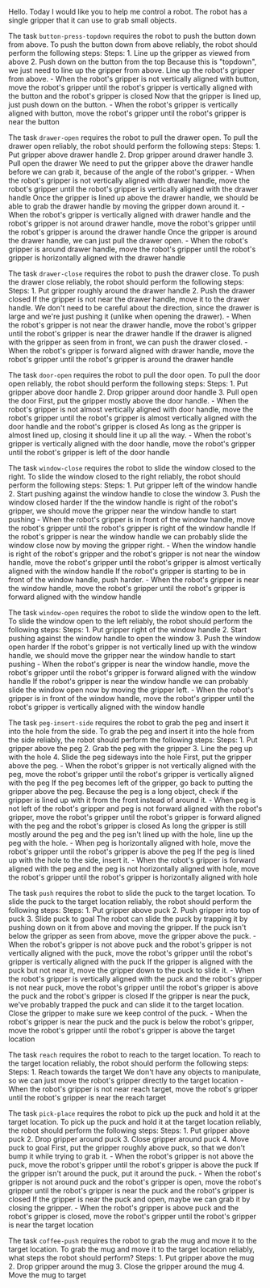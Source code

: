 Hello. Today I would like you to help me control a robot. The robot has a single gripper that it can use to grab small objects.


The task `button-press-topdown` requires the robot to push the button down from above.
To push the button down from above reliably, the robot should perform the following steps:
    Steps:  1. Line up the gripper as viewed from above  2. Push down on the button from the top
    Because this is "topdown", we just need to line up the gripper from above. Line up the robot's gripper from above.
    - When the robot's gripper is not vertically aligned with button, move the robot's gripper until the robot's gripper is vertically aligned with the button and the robot's gripper is closed
    Now that the gripper is lined up, just push down on the button.
    - When the robot's gripper is vertically aligned with button, move the robot's gripper until the robot's gripper is near the button

The task `drawer-open` requires the robot to pull the drawer open.
To pull the drawer open reliably, the robot should perform the following steps:
    Steps:  1. Put gripper above drawer handle  2. Drop gripper around drawer handle  3. Pull open the drawer
    We need to put the gripper above the drawer handle before we can grab it, because of the angle of the robot's gripper.
    - When the robot's gripper is not vertically aligned with drawer handle, move the robot's gripper until the robot's gripper is vertically aligned with the drawer handle
    Once the gripper is lined up above the drawer handle, we should be able to grab the drawer handle by moving the gripper down around it.
    - When the robot's gripper is vertically aligned with drawer handle and the robot's gripper is not around drawer handle, move the robot's gripper until the robot's gripper is around the drawer handle
    Once the gripper is around the drawer handle, we can just pull the drawer open.
    - When the robot's gripper is around drawer handle, move the robot's gripper until the robot's gripper is horizontally aligned with the drawer handle

The task `drawer-close` requires the robot to push the drawer close.
To push the drawer close reliably, the robot should perform the following steps:
    Steps:  1. Put gripper roughly around the drawer handle  2. Push the drawer closed
    If the gripper is not near the drawer handle, move it to the drawer handle. We don't need to be careful about the direction, since the drawer is large and we're just pushing it (unlike when opening the drawer).
    - When the robot's gripper is not near the drawer handle, move the robot's gripper until the robot's gripper is near the drawer handle
    If the drawer is aligned with the gripper as seen from in front, we can push the drawer closed.
    - When the robot's gripper is forward aligned with drawer handle, move the robot's gripper until the robot's gripper is around the drawer handle

The task `door-open` requires the robot to pull the door open.
To pull the door open reliably, the robot should perform the following steps:
    Steps:  1. Put gripper above door handle  2. Drop gripper around door handle  3. Pull open the door
    First, put the gripper mostly above the door handle.
    - When the robot's gripper is not almost vertically aligned with door handle, move the robot's gripper until the robot's gripper is almost vertically aligned with the door handle and the robot's gripper is closed
    As long as the gripper is almost lined up, closing it should line it up all the way.
    - When the robot's gripper is vertically aligned with the door handle, move the robot's gripper until the robot's gripper is left of the door handle

The task `window-close` requires the robot to slide the window closed to the right.
To slide the window closed to the right reliably, the robot should perform the following steps:
    Steps:  1. Put gripper left of the window handle  2. Start pushing against the window handle to close the window  3. Push the window closed harder
    If the the window handle is right of the robot's gripper, we should move the gripper near the window handle to start pushing
    - When the robot's gripper is in front of the window handle, move the robot's gripper until the robot's gripper is right of the window handle
    If the robot's gripper is near the window handle we can probably slide the window close now by moving the gripper right.
    - When the window handle is right of the robot's gripper and the robot's gripper is not near the window handle, move the robot's gripper until the robot's gripper is almost vertically aligned with the window handle
    If the robot's gripper is starting to be in front of the window handle, push harder.
    - When the robot's gripper is near the window handle, move the robot's gripper until the robot's gripper is forward aligned with the window handle

The task `window-open` requires the robot to slide the window open to the left.
To slide the window open to the left reliably, the robot should perform the following steps:
    Steps:  1. Put gripper right of the window handle  2. Start pushing against the window handle to open the window  3. Push the window open harder
    If the robot's gripper is not vertically lined up with the window handle, we should move the gripper near the window handle to start pushing
    - When the robot's gripper is near the window handle, move the robot's gripper until the robot's gripper is forward aligned with the window handle
    If the robot's gripper is near the window handle we can probably slide the window open now by moving the gripper left.
    - When the robot's gripper is in front of the window handle, move the robot's gripper until the robot's gripper is vertically aligned with the window handle

The task `peg-insert-side` requires the robot to grab the peg and insert it into the hole from the side.
To grab the peg and insert it into the hole from the side reliably, the robot should perform the following steps:
    Steps:  1. Put gripper above the peg  2. Grab the peg with the gripper  3. Line the peg up with the hole  4. Slide the peg sideways into the hole
    First, put the gripper above the peg.
    - When the robot's gripper is not vertically aligned with the peg, move the robot's gripper until the robot's gripper is vertically aligned with the peg
    If the peg becomes left of the gripper, go back to putting the gripper above the peg. Because the peg is a long object, check if the gripper is lined up with it from the front instead of around it.
    - When peg is not left of the robot's gripper and peg is not forward aligned with the robot's gripper, move the robot's gripper until the robot's gripper is forward aligned with the peg and the robot's gripper is closed
    As long the gripper is still mostly around the peg and the peg isn't lined up with the hole, line up the peg with the hole.
    - When peg is horizontally aligned with hole, move the robot's gripper until the robot's gripper is above the peg
    If the peg is lined up with the hole to the side, insert it.
    - When the robot's gripper is forward aligned with the peg and the peg is not horizontally aligned with hole, move the robot's gripper until the robot's gripper is horizontally aligned with hole

The task `push` requires the robot to slide the puck to the target location.
To slide the puck to the target location reliably, the robot should perform the following steps:
    Steps:  1. Put gripper above puck  2. Push gripper into top of puck  3. Slide puck to goal
    The robot can slide the puck by trapping it by pushing down on it from above and moving the gripper. If the puck isn't below the gripper as seen from above, move the gripper above the puck.
    - When the robot's gripper is not above puck and the robot's gripper is not vertically aligned with the puck, move the robot's gripper until the robot's gripper is vertically aligned with the puck
    If the gripper is aligned with the puck but not near it, move the gripper down to the puck to slide it.
    - When the robot's gripper is vertically aligned with the puck and the robot's gripper is not near puck, move the robot's gripper until the robot's gripper is above the puck and the robot's gripper is closed
    If the gripper is near the puck, we've probably trapped the puck and can slide it to the target location. Close the gripper to make sure we keep control of the puck.
    - When the robot's gripper is near the puck and the puck is below the robot's gripper, move the robot's gripper until the robot's gripper is above the target location

The task `reach` requires the robot to reach to the target location.
To reach to the target location reliably, the robot should perform the following steps:
    Steps:  1. Reach towards the target
    We don't have any objects to manipulate, so we can just move the robot's gripper directly to the target location
    - When the robot's gripper is not near reach target, move the robot's gripper until the robot's gripper is near the reach target

The task `pick-place` requires the robot to pick up the puck and hold it at the target location.
To pick up the puck and hold it at the target location reliably, the robot should perform the following steps:
    Steps:  1. Put gripper above puck  2. Drop gripper around puck  3. Close gripper around puck  4. Move puck to goal
    First, put the gripper roughly above puck, so that we don't bump it while trying to grab it.
    - When the robot's gripper is not above the puck, move the robot's gripper until the robot's gripper is above the puck
    If the gripper isn't around the puck, put it around the puck.
    - When the robot's gripper is not around puck and the robot's gripper is open, move the robot's gripper until the robot's gripper is near the puck and the robot's gripper is closed
    If the gripper is near the puck and open, maybe we can grab it by closing the gripper.
    - When the robot's gripper is above puck and the robot's gripper is closed, move the robot's gripper until the robot's gripper is near the target location

The task `coffee-push` requires the robot to grab the mug and move it to the target location.
To grab the mug and move it to the target location reliably, what steps the robot should perform?
Steps:  1. Put gripper  above the mug  2. Drop gripper around the mug  3. Close the gripper around the mug  4. Move the mug to target